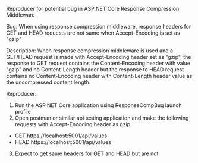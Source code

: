 Reproducer for potential bug in ASP.NET Core Response Compression Middleware

Bug: When using response compression middleware, response headers for GET and HEAD requests are not same when Accept-Encoding is set as "gzip"

Description: When response compression middleware is used and a GET/HEAD request is made with Accept-Encoding header set as "gzip", the response to GET request contains the Content-Encoding header with value "gzip" and no Content-Length header but the response to HEAD request contains no Content-Encoding header with Content-Length header value as the uncompressed content length.

Reproducer:
1. Run the ASP.NET Core application using ResponseCompBug launch profile
2. Open postman or similar api testing application and make the following requests with Accept-Encoding header as gzip
  - GET https://localhost:5001/api/values
  - HEAD https://localhost:5001/api/values
3. Expect to get same headers for GET and HEAD but are not
